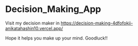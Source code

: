# Decision_Making_App

Visit my decision maker in https://decision-making-4dfofokji-anikatahashin10.vercel.app/

Hope it helps you make up your mind. Goodluck!!
